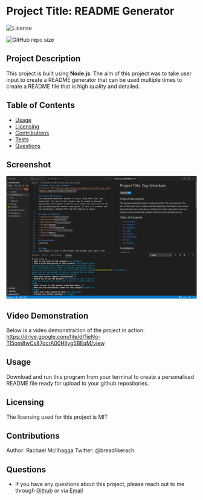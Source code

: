 # Project Title: README Generator 
![License](https://img.shields.io/github/license/mcilhaggis/responsive-portfolio)

![GitHub repo size](https://img.shields.io/github/repo-size/mcilhaggis/responsive-portfolio)


## Project Description
This project is built using **Node.js**. The aim of this project was to take user input to create a README generator that can be used multiple times to create a README file that is high quality and detailed.

## Table of Contents
* [Usage](#usage)
* [Licensing](#licensing)
* [Contributions](#contributions)
* [Tests](#tests)
* [Questions](#questions)

## Screenshot
![Screenshot of README Generator in the terminal.](/assets/screenshot-1.png "Screenshot of README Generator in the terminal.")

## Video Demonstration
Below is a video demonstraition of the project in action:
https://drive.google.com/file/d/1ieNo-TI5om8wCs87ocrA00HlIyg5BEqM/view

## Usage
Download and run this program from your terminal to create a personalised README file ready for upload to your github repositories. 

## Licensing 
The licensing used for this project is MIT

## Contributions 
Author: Rachael McIlhagga
Twitter: @breadlikerach

    
## Questions
* If you have any questions about this project, please reach out to me  through <a href="https://github.com/mcilhaggis">Github</a>  or via <a href="mailto:rachael.mcilhagga@live.co.uk">Email</a>